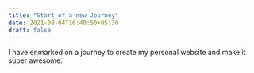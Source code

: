 ```yaml
---
title: "Start of a new Journey"
date: 2021-08-04T16:40:50+05:30
draft: false
---
```


I have enmarked on a journey to create my personal website and make it super awesome.